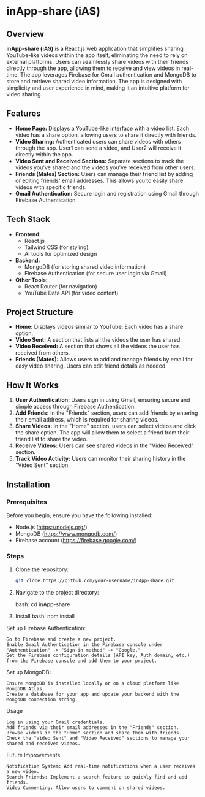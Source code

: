 # inApp-share (iAS)

## Overview

**inApp-share (iAS)** is a React.js web application that simplifies sharing YouTube-like videos within the app itself, eliminating the need to rely on external platforms. Users can seamlessly share videos with their friends directly through the app, allowing them to receive and view videos in real-time. The app leverages Firebase for Gmail authentication and MongoDB to store and retrieve shared video information. The app is designed with simplicity and user experience in mind, making it an intuitive platform for video sharing.

## Features

- **Home Page:** Displays a YouTube-like interface with a video list. Each video has a share option, allowing users to share it directly with friends.
- **Video Sharing:** Authenticated users can share videos with others through the app. User1 can send a video, and User2 will receive it directly within the app.
- **Video Sent and Received Sections:** Separate sections to track the videos you've shared and the videos you've received from other users.
- **Friends (Mates) Section:** Users can manage their friend list by adding or editing friends' email addresses. This allows you to easily share videos with specific friends.
- **Gmail Authentication:** Secure login and registration using Gmail through Firebase Authentication.

## Tech Stack

- **Frontend:**
  - React.js
  - Tailwind CSS (for styling)
  - AI tools for optimized design
- **Backend:**
  - MongoDB (for storing shared video information)
  - Firebase Authentication (for secure user login via Gmail)
- **Other Tools:**
  - React Router (for navigation)
  - YouTube Data API (for video content)

## Project Structure

- **Home:** Displays videos similar to YouTube. Each video has a share option.
- **Video Sent:** A section that lists all the videos the user has shared.
- **Video Received:** A section that shows all the videos the user has received from others.
- **Friends (Mates):** Allows users to add and manage friends by email for easy video sharing. Users can edit friend details as needed.

## How It Works

1. **User Authentication:** Users sign in using Gmail, ensuring secure and simple access through Firebase Authentication.
2. **Add Friends:** In the "Friends" section, users can add friends by entering their email address, which is required for sharing videos.
3. **Share Videos:** In the "Home" section, users can select videos and click the share option. The app will allow them to select a friend from their friend list to share the video.
4. **Receive Videos:** Users can see shared videos in the "Video Received" section.
5. **Track Video Activity:** Users can monitor their sharing history in the "Video Sent" section.

## Installation

### Prerequisites

Before you begin, ensure you have the following installed:

- Node.js (https://nodejs.org/)
- MongoDB (https://www.mongodb.com/)
- Firebase account (https://firebase.google.com/)

### Steps

1. Clone the repository:
   ```bash
   git clone https://github.com/your-username/inApp-share.git
2. Navigate to the project directory:

     bash: cd inApp-share
3. Install
     bash: npm install

Set up Firebase Authentication:

    Go to Firebase and create a new project.
    Enable Gmail Authentication in the Firebase console under "Authentication" -> "Sign-in method" -> "Google."
    Get the Firebase configuration details (API key, Auth domain, etc.) from the Firebase console and add them to your project.

Set up MongoDB:

    Ensure MongoDB is installed locally or on a cloud platform like MongoDB Atlas.
    Create a database for your app and update your backend with the MongoDB connection string.
Usage

    Log in using your Gmail credentials.
    Add friends via their email addresses in the "Friends" section.
    Browse videos in the "Home" section and share them with friends.
    Check the "Video Sent" and "Video Received" sections to manage your shared and received videos.

Future Improvements

    Notification System: Add real-time notifications when a user receives a new video.
    Search Friends: Implement a search feature to quickly find and add friends.
    Video Commenting: Allow users to comment on shared videos.
